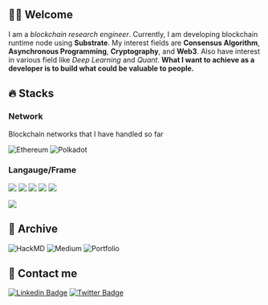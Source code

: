 
## 👋🏻 Welcome

I am a _blockchain research engineer_. Currently, I am developing blockchain runtime node using **Substrate**. My interest fields are **Consensus Algorithm**, **Asynchronous Programming**, **Cryptography**, and **Web3**. Also have interest in various field like _Deep Learning_ and _Quant_. **What I want to achieve as a developer is to build what could be valuable to people.**

## 🔥 Stacks

### Network 
Blockchain networks that I have handled so far

![Ethereum](https://img.shields.io/badge/Ethereum-3C3C3D?style=for-the-badge&logo=Ethereum&logoColor=white)
![Polkadot](https://img.shields.io/badge/polkadot-E6007A?style=for-the-badge&logo=polkadot&logoColor=white)

### Langauge/Frame 

![](https://img.shields.io/badge/Code-Rust-informational?style=flat&logo=rust&logoColor=white&color=2bbc8a)
![](https://img.shields.io/badge/Code-Solidity-informational?style=flat&logo=solidity&logoColor=white&color=2bbc8a)
![](https://img.shields.io/badge/Code-Python-informational?style=flat&logo=python&logoColor=white&color=2bbc8a)
![](https://img.shields.io/badge/Code-Reactjs-informational?style=flat&logo=react&logoColor=white&color=2bbc8a)
![](https://img.shields.io/badge/Code-SwiftUI-informational?style=flat&logo=swift&logoColor=white&color=2bbc8a)

![](https://img.shields.io/badge/Frame-Substrate-informational?style=flat&logoColor=white&color=4d0092)

## 📍 Archive

![HackMD](https://hackmd.io/@_4S152SHS_uXVYn0bwHKpQ)
![Medium](https://medium.com/@cocoyoon)
![Portfolio](https://cocoyoonmind.notion.site/SoYounJeong-facf6f3a91744307978edd2545d5ce8a)
<!-- [![Linktree](https://img.shields.io/badge/linktree-1de9b6?style=for-the-badge&logo=linktree&logoColor=white&link=https://linktr.ee/cocoyoon)](https://linktr.ee/cocoyoon) -->

## 📱 Contact me

[![Linkedin Badge](https://img.shields.io/badge/-LinkedIn-0077B5?style=flat&logo=Linkedin&logoColor=white&link=https://www.linkedin.com/in/soyoun-jeong-066165179/)](https://www.linkedin.com/in/soyoun-jeong-066165179/)
[![Twitter Badge](https://img.shields.io/badge/-Twitter-1DA1F2?style=flat&logo=twitter&logoColor=white&link=https://twitter.com/cocoYoon0306)](https://twitter.com/cocoYoon0306)

